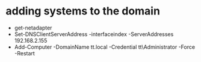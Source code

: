 # adding systems to the domain

- get-netadapter
- Set-DNSClientServerAddress -interfaceindex <no> -ServerAddresses 192.168.2.155
- Add-Computer -DomainName tt.local -Credential tt\Administrator -Force -Restart